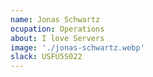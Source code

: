 ```yaml
---
name: Jonas Schwartz
ocupation: Operations
about: I love Servers
image: './jonas-schwartz.webp'
slack: USFU5S022
---
```

